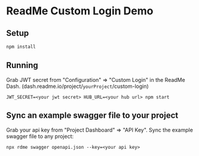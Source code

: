 # ReadMe Custom Login Demo

## Setup

```sh
npm install
```

## Running

Grab JWT secret from "Configuration" => "Custom Login" in the ReadMe Dash. (dash.readme.io/project/`yourProject`/custom-login)

```
JWT_SECRET=<your jwt secret> HUB_URL=<your hub url> npm start
```

## Sync an example swagger file to your project
Grab your api key from "Project Dashboard" => "API Key". 
Sync the example swagger file to any project:

```
npx rdme swagger openapi.json --key=<your api key>
```
